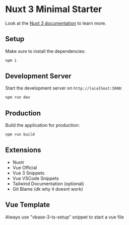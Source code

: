 # Nuxt 3 Minimal Starter

Look at the [Nuxt 3 documentation](https://nuxt.com/docs/getting-started/introduction) to learn more.

## Setup

Make sure to install the dependencies:

```bash
npm i
```

## Development Server

Start the development server on `http://localhost:3000`:

```bash
npm run dev
```

## Production

Build the application for production:

```bash
npm run build
```

## Extensions

- Nuxtr
- Vue Official
- Vue 3 Snippets
- Vue VSCode Snippets
- Tailwind Documentation (optional)
- Git Blame (dk why it doesnt work)

## Vue Template

Always use "vbase-3-ts-setup" snippet to start a vue file
